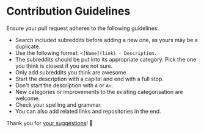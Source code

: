# Contribution Guidelines
Ensure your pull request adheres to the following guidelines:
- Search included subreddits before adding a new one, as yours may be a duplicate.
- Use the following format: `<[Name](link) - Description.`
- The subreddits should be put into its appropriate category. Pick the one you think is closest if you are not sure.
- Only add subreddits you think are awesome.
- Start the description with a capital and end with a full stop.
- Don't start the description with `A` or `An`.
- New categories or improvements to the existing categorisation are welcome.
- Check your spelling and grammar.
- You can also add related links and repositories in the end.

Thank you for [your suggestions](../../edit/master/readme.md)! 💜